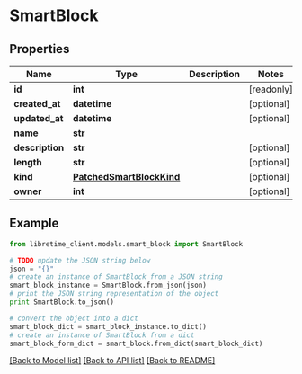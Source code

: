 # SmartBlock


## Properties

Name | Type | Description | Notes
------------ | ------------- | ------------- | -------------
**id** | **int** |  | [readonly] 
**created_at** | **datetime** |  | [optional] 
**updated_at** | **datetime** |  | [optional] 
**name** | **str** |  | 
**description** | **str** |  | [optional] 
**length** | **str** |  | [optional] 
**kind** | [**PatchedSmartBlockKind**](PatchedSmartBlockKind.md) |  | [optional] 
**owner** | **int** |  | [optional] 

## Example

```python
from libretime_client.models.smart_block import SmartBlock

# TODO update the JSON string below
json = "{}"
# create an instance of SmartBlock from a JSON string
smart_block_instance = SmartBlock.from_json(json)
# print the JSON string representation of the object
print SmartBlock.to_json()

# convert the object into a dict
smart_block_dict = smart_block_instance.to_dict()
# create an instance of SmartBlock from a dict
smart_block_form_dict = smart_block.from_dict(smart_block_dict)
```
[[Back to Model list]](../README.md#documentation-for-models) [[Back to API list]](../README.md#documentation-for-api-endpoints) [[Back to README]](../README.md)


